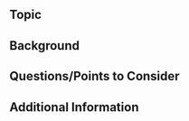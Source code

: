 <!-- .github/DISCUSSION_TEMPLATE/general.md -->

## Topic

<!-- Provide a clear and concise description of what you want to discuss -->

## Background

<!-- Provide any relevant background information that would help others understand the context -->

## Questions/Points to Consider

<!-- List any specific questions or points you'd like others to address -->

## Additional Information

<!-- Add any other context or screenshots about your discussion topic here -->